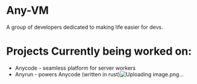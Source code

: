 # Any-VM
A group of developers dedicated to making life easier for devs.

# Projects Currently being worked on:
+ Anycode - seamless platform for server workers
+ Anyrun - powers Anycode (written in rust)![Uploading image.png…]()
